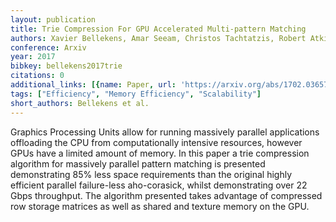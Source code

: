 ```yaml
---
layout: publication
title: Trie Compression For GPU Accelerated Multi-pattern Matching
authors: Xavier Bellekens, Amar Seeam, Christos Tachtatzis, Robert Atkinson
conference: Arxiv
year: 2017
bibkey: bellekens2017trie
citations: 0
additional_links: [{name: Paper, url: 'https://arxiv.org/abs/1702.03657'}]
tags: ["Efficiency", "Memory Efficiency", "Scalability"]
short_authors: Bellekens et al.
---
```

Graphics Processing Units allow for running massively parallel applications
offloading the CPU from computationally intensive resources, however GPUs have
a limited amount of memory. In this paper a trie compression algorithm for
massively parallel pattern matching is presented demonstrating 85% less space
requirements than the original highly efficient parallel failure-less
aho-corasick, whilst demonstrating over 22 Gbps throughput. The algorithm
presented takes advantage of compressed row storage matrices as well as shared
and texture memory on the GPU.